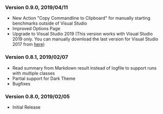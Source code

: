 
### Version 0.9.0, 2019/04/11
* New Action "Copy Commandline to Clipboard" for manually starting benchmarks outside of Visual Studio
* Improved Options Page 
* Upgrade to Visual Studio 2019 (This version works with Visual Studio 2019 only. You can manually download the last version for Visual Studio 2017 from [here](https://github.com/szehetner/BenchmarkDotNet-VS-Runner/releases/tag/0.8.1))

### Version 0.8.1, 2019/02/07
* Read summary from Markdown result instead of logfile to support runs with multiple classes
* Partial support for Dark Theme
* Bugfixes

### Version 0.8.0, 2019/02/05
* Initial Release
